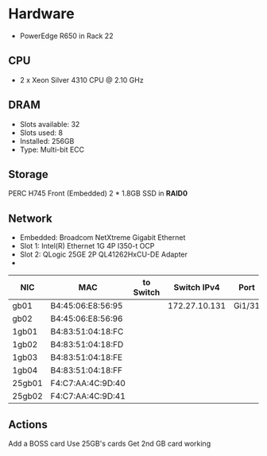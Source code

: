 # Hardware 
- PowerEdge R650 in Rack 22
  
## CPU
- 2 x Xeon Silver 4310 CPU @ 2.10 GHz 

## DRAM
- Slots available: 32
- Slots used: 8
- Installed: 256GB
- Type: Multi-bit ECC

## Storage
PERC H745 Front (Embedded)
2 * 1.8GB SSD in **RAID0**

## Network
- Embedded: Broadcom NetXtreme Gigabit Ethernet
- Slot 1: Intel(R) Ethernet 1G 4P I350-t OCP
- Slot 2: QLogic 25GE 2P QL41262HxCU-DE Adapter
- 

| NIC      | MAC               | to Switch       | Switch IPv4    | Port          | VLAN ID |
| -------- | ----------------- |-----------------|----------------|---------------|---------| 
| gb01     | B4:45:06:E8:56:95 |                 | 172.27.10.131  | Gi1/31        |    6    |
| gb02     | B4:45:06:E8:56:96 |                 |                |               |         |
| 1gb01    | B4:83:51:04:18:FC |                 |                |               |         |
| 1gb02    | B4:83:51:04:18:FD |                 |                |               |         |
| 1gb03    | B4:83:51:04:18:FE |                 |                |               |         |
| 1gb04    | B4:83:51:04:18:FF |                 |                |               |         |
| 25gb01   | F4:C7:AA:4C:9D:40 |                 |                |               |         |
| 25gb02   | F4:C7:AA:4C:9D:41 |                 |                |               |         |

## Actions
Add a BOSS card
Use 25GB's cards
Get 2nd GB card working
